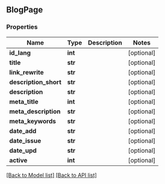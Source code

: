 ## BlogPage

### Properties
Name | Type | Description | Notes
------------ | ------------- | ------------- | -------------
**id_lang** | **int** |  | [optional] 
**title** | **str** |  | [optional] 
**link_rewrite** | **str** |  | [optional] 
**description_short** | **str** |  | [optional] 
**description** | **str** |  | [optional] 
**meta_title** | **int** |  | [optional] 
**meta_description** | **str** |  | [optional] 
**meta_keywords** | **str** |  | [optional] 
**date_add** | **str** |  | [optional] 
**date_issue** | **str** |  | [optional] 
**date_upd** | **str** |  | [optional] 
**active** | **int** |  | [optional] 

[[Back to Model list]](#documentation-for-models) [[Back to API list]](#documentation-for-api-endpoints)


